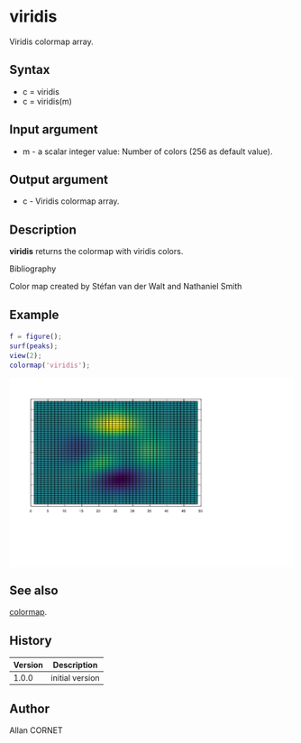 # viridis

Viridis colormap array.

## Syntax

- c = viridis
- c = viridis(m)

## Input argument

- m - a scalar integer value: Number of colors (256 as default value).

## Output argument

- c - Viridis colormap array.

## Description

  <p><b>viridis</b> returns the colormap with viridis colors.</p>

Bibliography

Color map created by Stéfan van der Walt and Nathaniel Smith

## Example

```matlab
f = figure();
surf(peaks);
view(2);
colormap('viridis');
```

<img src="viridis_AB1045AC.svg" align="middle"/>

## See also

[colormap](colormap.md).

## History

| Version | Description     |
| ------- | --------------- |
| 1.0.0   | initial version |

## Author

Allan CORNET
